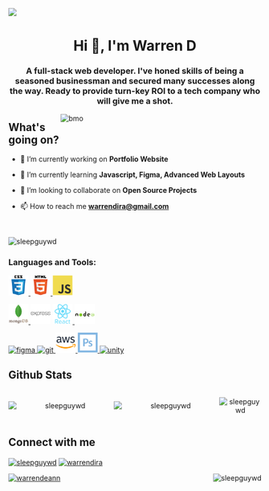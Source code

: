[![](https://orig00.deviantart.net/0ef4/f/2018/163/8/8/_custom_box_background__aesthetic_is_dead_by_king_lulu_deer-dce61tw.gif)](https://github.com/sleepGuyWD)
<h1 align="center">Hi 👋, I'm Warren D</h1>
<h3 align="center">A full-stack web developer. I've honed skills of being a seasoned businessman and secured many successes along the way. Ready to provide turn-key ROI to a tech company who will give me a shot.</h3>
<img align="right" alt="bmo" width="400" src="https://art.pixilart.com/824a7f42ef40fa7.gif">


## What's going on?

- 🔭 I’m currently working on **Portfolio Website**

- 🌱 I’m currently learning **Javascript, Figma, Advanced Web Layouts**

- 👯 I’m looking to collaborate on **Open Source Projects**

- 📫 How to reach me **warrendira@gmail.com**

<br>
<p><img align="center" src="https://www.codewars.com/users/sleepGuy/badges/large" alt="sleepguywd" /></p>

<h3 align="left">Languages and Tools:</h3>
<p align="left">  <a href="https://www.w3schools.com/css/" target="_blank" rel="noreferrer"> <img src="https://raw.githubusercontent.com/devicons/devicon/master/icons/css3/css3-original-wordmark.svg" alt="css3" width="40" height="40"/> </a>  <a href="https://www.w3.org/html/" target="_blank" rel="noreferrer"> <img src="https://raw.githubusercontent.com/devicons/devicon/master/icons/html5/html5-original-wordmark.svg" alt="html5" width="40" height="40"/> </a> <a href="https://developer.mozilla.org/en-US/docs/Web/JavaScript" target="_blank" rel="noreferrer"> <img src="https://raw.githubusercontent.com/devicons/devicon/master/icons/javascript/javascript-original.svg" alt="javascript" width="40" height="40"/> </a> 

  <a href="https://www.mongodb.com/" target="_blank" rel="noreferrer"> <img src="https://raw.githubusercontent.com/devicons/devicon/master/icons/mongodb/mongodb-original-wordmark.svg" alt="mongodb" width="40" height="40"/> </a> 
  <a href="https://expressjs.com" target="_blank" rel="noreferrer"> <img src="https://raw.githubusercontent.com/devicons/devicon/master/icons/express/express-original-wordmark.svg" alt="express" width="40" height="40"/></a> 
  <a href="https://reactjs.org/" target="_blank" rel="noreferrer"> <img src="https://raw.githubusercontent.com/devicons/devicon/master/icons/react/react-original-wordmark.svg" alt="react" width="40" height="40"/> </a>
  <a href="https://nodejs.org" target="_blank" rel="noreferrer"> <img src="https://raw.githubusercontent.com/devicons/devicon/master/icons/nodejs/nodejs-original-wordmark.svg" alt="nodejs" width="40" height="40"/> </a> 

<a href="https://www.figma.com/" target="_blank" rel="noreferrer"> <img src="https://www.vectorlogo.zone/logos/figma/figma-icon.svg" alt="figma" width="40" height="40"/> </a> <a href="https://git-scm.com/" target="_blank" rel="noreferrer"> <img src="https://www.vectorlogo.zone/logos/git-scm/git-scm-icon.svg" alt="git" width="40" height="40"/> </a> <a href="https://aws.amazon.com" target="_blank" rel="noreferrer"> <img src="https://raw.githubusercontent.com/devicons/devicon/master/icons/amazonwebservices/amazonwebservices-original-wordmark.svg" alt="aws" width="40" height="40"/> </a> <a href="https://www.photoshop.com/en" target="_blank" rel="noreferrer"> <img src="https://raw.githubusercontent.com/devicons/devicon/master/icons/photoshop/photoshop-line.svg" alt="photoshop" width="40" height="40"/> </a>  <a href="https://unity.com/" target="_blank" rel="noreferrer"> <img src="https://www.vectorlogo.zone/logos/unity3d/unity3d-icon.svg" alt="unity" width="40" height="40"/> </a> </p>

## Github Stats
<div align="center" style="display: flex; justify-content: center; align-items: center; flex-direction: row;">
  <img width="48%" src="https://github-readme-stats.vercel.app/api?username=sleepguywd&show_icons=true&theme=github_dark" alt="sleepguywd" />
  <img width="48%" src="https://github-readme-streak-stats.herokuapp.com/?user=sleepguywd&theme=github-dark-blue" alt="sleepguywd" />

<p align="center">
  <img style="text-align: center;" width="48%"  src="https://github-readme-stats.vercel.app/api/top-langs?username=sleepguywd&show_icons=true&locale=en&layout=compact&theme=github_dark" alt="sleepguywd"/>
</div>
</p>

## Connect with me
<p align="left">
  <a href="https://twitter.com/sleepguywd" target="blank"><img align="center" src="https://raw.githubusercontent.com/rahuldkjain/github-profile-readme-generator/master/src/images/icons/Social/twitter.svg" alt="sleepguywd" height="30" width="40" /></a>
  <a href="https://linkedin.com/in/warrendira" target="blank"><img align="center" src="https://raw.githubusercontent.com/rahuldkjain/github-profile-readme-generator/master/src/images/icons/Social/linked-in-alt.svg" alt="warrendira" height="30" width="40" /></a>
 </p>
<div style="display: flex; justify-content: space-between;  flex-direction: row;">
  <a href="https://twitter.com/sleepguywd" target="blank"><img  src="https://img.shields.io/twitter/follow/sleepguywd?logo=twitter&style=for-the-badge" alt="warrendeann" /></a> 
  <img src="https://komarev.com/ghpvc/?username=sleepguywd&label=Profile%20views&color=0e75b6&style=flat" alt="sleepguywd" />
</div>
